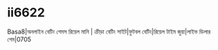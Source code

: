 # ii6622
Basa8|অনলাইন বেটিং গেমস রিয়েল মানি | ক্রীড়া বেটিং সাইট|ফুটবল বেটিং|রিয়েল টাইম জুয়া|লাইভ ডিলার গেম|0705 
